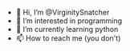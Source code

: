 - 👋 Hi, I’m @VirginitySnatcher
- 👀 I’m interested in programming
- 🌱 I’m currently learning python
- 📫 How to reach me (you don't)

<!---
VirginitySnatcher/VirginitySnatcher is a ✨ special ✨ repository because its `README.md` (this file) appears on your GitHub profile.
You can click the Preview link to take a look at your changes.
--->
